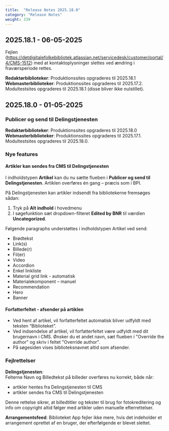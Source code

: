 ```yaml
---
title:  "Release Notes 2025.18.0"
category: "Release Notes"
weight: 339
---
```

## 2025.18.1 - 06-05-2025
Fejlen (https://detdigitalefolkebibliotek.atlassian.net/servicedesk/customer/portal/4/CMS-1512) med at kontaktoplysninger slettes ved ændring i fraværsperiode rettes.

**Redaktørbiblioteker**: Produktionssites opgraderes til 2025.18.1
**Webmasterbiblioteker**: Produktionssites opgraderes til 2025.17.2. Modultestsites opgraderes til 2025.18.1 (disse bliver ikke nulstillet).

## 2025.18.0 - 01-05-2025
### Publicer og send til Delingstjenesten

**Redaktørbiblioteker**: Produktionssites opgraderes til 2025.18.0
**Webmasterbiblioteker**: Produktionssites opgraderes til 2025.17.1. Modultestsites opgraderes til 2025.18.0.

### Nye features

#### Artikler kan sendes fra CMS til Delingstjenesten
I indholdstypen **Artikel** kan du nu sætte flueben i **Publicer og send til Delingstjenesten**. Artiklen overføres én gang – præcis som i BPI.

På Delingstjenesten kan artikler indsendt fra bibliotekerne fremsøges sådan: 
1. Tryk på **Alt indhold** i hovedmenu
2. I søgefunktion sæt dropdown-filteret **Edited by BNR** til værdien **Uncategorized**.
 
Følgende paragraphs understøttes i indholdstypen Artikel ved send:
-	Brødtekst 
-	Link(s) 
-	Billede(r) 
-	Fil(er) 
-	Video 
-	Accordion 
-	Enkel linkliste 
-	Material grid link - automatisk
-	Materialekomponent – manuel 
-	Recommendation 
-	Hero 
-	Banner 

#### Forfatterfeltet - afsender på artiklen
- Ved hent af artikel, vil forfatterfeltet automatisk bliver udfyldt med teksten “Biblioteket”.
- Ved indsendelse af artikel, vil forfatterfeltet være udfyldt med dit brugernavn i CMS. Ønsker du et andet navn, sæt flueben i "Override the author" og skriv i feltet "Override author". 
- På søgesiden vises biblioteksnavnet altid som afsender.


### Fejlrettelser
**Delingstjenesten**:\
Felterne Navn og Billedtekst på billeder overføres nu korrekt, både når:
-	artikler hentes fra Delingstjenesten til CMS
-	artikler sendes fra CMS til Delingstjenesten
  
Denne rettelse sikrer, at billedtitler og tekster til brug for fotokreditering og info om copyright altid følger med artikler uden manuelle efterrettelser.

**Arrangementsfeed**: Biblioteket App fejler ikke mere, hvis det indeholder et arrangement oprettet af en bruger, der efterfølgende er blevet slettet. 

